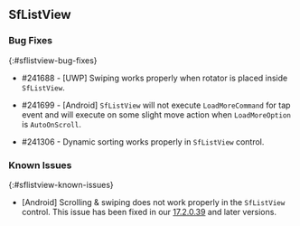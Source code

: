 ## SfListView

### Bug Fixes
{:#sflistview-bug-fixes}

* \#241688 - [UWP] Swiping works properly when rotator is placed inside `SfListView`.

* \#241699 - [Android] `SfListView` will not execute `LoadMoreCommand` for tap event and will execute on some slight move action when `LoadMoreOption` is `AutoOnScroll`.

* \#241306 - Dynamic sorting works properly in `SfListView` control.

### Known Issues
{:#sflistview-known-issues}

* [Android] Scrolling & swiping does not work properly in the `SfListView` control. This issue has been fixed in our [17.2.0.39](https://help.syncfusion.com/xamarin/release-notes/v17.2.0.39?type=all#sflistview) and later versions.